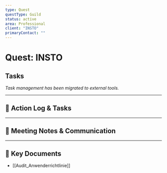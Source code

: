 ```yaml
---
type: Quest
questType: Guild
status: active
area: Professional
client: "INSTO"
primaryContact: ""
---
```


# Quest: INSTO

## Tasks

*Task management has been migrated to external tools.*

---

## 📝 Action Log & Tasks


---
## 💬 Meeting Notes & Communication


---
## 📎 Key Documents
- [[Audit_Anwenderrichtlinie]]
